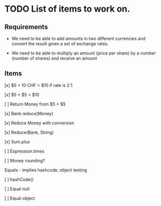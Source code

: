 # TODO List of items to work on.

## Requirements

* We need to be able to add amounts in two different currencies and convert
the result given a set of exchange rates. 

* We need to be able to multiply an amount (price per share) by a number
(number of shares) and receive an amount

## Items

[x] $5 + 10 CHF = $10 if rate is 2:1

[x] $5 + $5 = $10

[ ] Return Money from $5 + $5

[x] Bank.reduce(Money)

[x] Reduce Money with conversion

[x] Reduce(Bank, String)

[x] Sum.plus

[ ] Expression.times

[ ] Money rounding?

Equals - implies hashcode, object testing

  [ ] hashCode()

  [ ] Equal null

  [ ] Equal object
